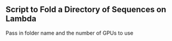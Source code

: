## Script to Fold a Directory of Sequences on Lambda
Pass in folder name and the number of GPUs to use